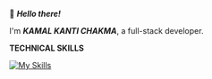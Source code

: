 
👋 ***Hello there!***

I'm ***KAMAL KANTI CHAKMA***, a full-stack developer.

**TECHNICAL SKILLS**

[![My Skills](https://skillicons.dev/icons?i=html,css,js,typescript,react,tailwindcss,next,nodejs,express,mongodb,mysql,prisma,postgresql,docker)](https://skillicons.dev)






